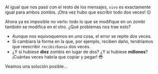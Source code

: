 Al igual que nos pasó con el resto de los mensajes, `vivo` es exactamente igual para ambos zombis. ¡Otra vez hubo que escribir todo dos veces! :confounded:

Ahora ya es imposible no verlo: todo lo que se modifique en un zombi también se modifica en el otro. ¿Qué problemas nos trae esto?

* Aunque nos equivoquemos en _una_ cosa, el error se repite _dos_ veces.
* Si cambiara la forma en la que, por ejemplo, reciben daño, tendríamos que reescribir `recibirDanio` dos veces.
* ¿Y si hubiese **diez** zombis en lugar de dos? ¿Y si hubiese **millones**? ¡Cuántas veces habría que copiar y pegar! :flushed: 

Veamos una solución posible...